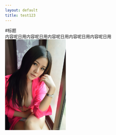 ```yaml
---
layout: default
title: test123
---
```


#标题  
内容呢日用内容呢日用内容呢日用内容呢日用内容呢日用  
<img src="/img/1.jpg" alt="" width="200">